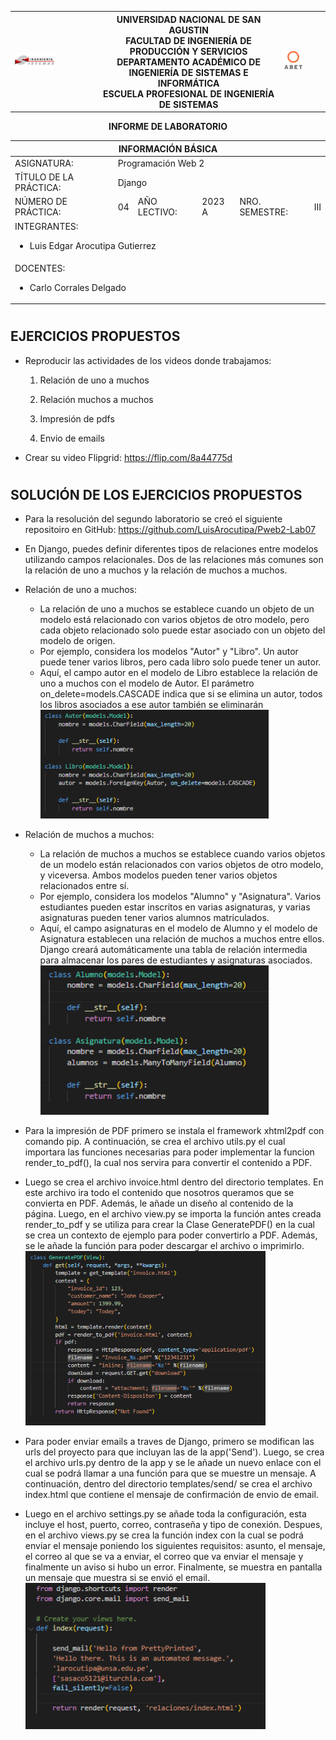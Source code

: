 <div align="center">
<table>
    <theader>
        <tr>
            <td><img src="https://github.com/rescobedoq/pw2/blob/main/epis.png?raw=true" alt="EPIS" style="width:50%; height:auto"/></td>
            <th>
                <span style="font-weight:bold;">UNIVERSIDAD NACIONAL DE SAN AGUSTIN</span><br />
                <span style="font-weight:bold;">FACULTAD DE INGENIERÍA DE PRODUCCIÓN Y SERVICIOS</span><br />
                <span style="font-weight:bold;">DEPARTAMENTO ACADÉMICO DE INGENIERÍA DE SISTEMAS E INFORMÁTICA</span><br />
                <span style="font-weight:bold;">ESCUELA PROFESIONAL DE INGENIERÍA DE SISTEMAS</span>
            </th>
            <td><img src="https://github.com/rescobedoq/pw2/blob/main/abet.png?raw=true" alt="ABET" style="width:50%; height:auto"/></td>
        </tr>
    </theader>

</table>
</div>

<div align="center">
<span style="font-weight:bold;">INFORME DE LABORATORIO</span><br />
</div>


<table>
<theader>
<tr><th colspan="6">INFORMACIÓN BÁSICA</th></tr>
</theader>
<tbody>
<tr><td>ASIGNATURA:</td><td colspan="5">Programación Web 2</td></tr>
<tr><td>TÍTULO DE LA PRÁCTICA:</td><td colspan="5">Django</td></tr>
<tr>
<td>NÚMERO DE PRÁCTICA:</td><td>04</td><td>AÑO LECTIVO:</td><td>2023 A</td><td>NRO. SEMESTRE:</td><td>III</td>
</tr>

<tr><td colspan="6">INTEGRANTES:
    <ul>
        <li><P>Luis Edgar Arocutipa Gutierrez</P></li>
    </ul>
</td>
</<tr>
<tr><td colspan="6">DOCENTES:
<ul>
<li>Carlo Corrales Delgado</li>
</ul>
</td>
</<tr>
</tdbody>
</table>

#

## EJERCICIOS PROPUESTOS
-   Reproducir las actividades de los videos donde trabajamos:

    1. Relación de uno a muchos

    2. Relación muchos a muchos

    3. Impresión de pdfs 

    4. Envio de emails

- Crear su video Flipgrid:  https://flip.com/8a44775d
#

## SOLUCIÓN DE LOS EJERCICIOS PROPUESTOS
- Para la resolución del segundo laboratorio se creó el siguiente repositoiro en GitHub:
https://github.com/LuisArocutipa/Pweb2-Lab07
- En Django, puedes definir diferentes tipos de relaciones entre modelos utilizando campos relacionales. Dos de las relaciones más comunes son la relación de uno a muchos y la relación de muchos a muchos.

- Relación de uno a muchos:
    - La relación de uno a muchos se establece cuando un objeto de un modelo está relacionado con varios objetos de otro modelo, pero cada objeto relacionado solo puede estar asociado con un objeto del modelo de origen.
    - Por ejemplo, considera los modelos "Autor" y "Libro". Un autor puede tener varios libros, pero cada libro solo puede tener un autor.
    - Aquí, el campo autor en el modelo de Libro establece la relación de uno a muchos con el modelo de Autor. El parámetro on_delete=models.CASCADE indica que si se elimina un autor, todos los libros asociados a ese autor también se eliminarán
    <br><img src="https://github.com/LuisArocutipa/Pweb2-Lab07/blob/main/imagenes/unomuchos.PNG?raw=true" style="width:80%; height:auto"/><br>

- Relación de muchos a muchos:
    - La relación de muchos a muchos se establece cuando varios objetos de un modelo están relacionados con varios objetos de otro modelo, y viceversa. Ambos modelos pueden tener varios objetos relacionados entre sí.
    - Por ejemplo, considera los modelos "Alumno" y "Asignatura". Varios estudiantes pueden estar inscritos en varias asignaturas, y varias asignaturas pueden tener varios alumnos matriculados.
    - Aquí, el campo asignaturas en el modelo de Alumno y el modelo de Asignatura establecen una relación de muchos a muchos entre ellos. Django creará automáticamente una tabla de relación intermedia para almacenar los pares de estudiantes y asignaturas asociados.
    <br><img src="https://github.com/LuisArocutipa/Pweb2-Lab07/blob/main/imagenes/muchosmuchos.PNG?raw=true" style="width:80%; height:auto"/><br>
- Para la impresión de PDF primero se instala el framework xhtml2pdf con comando pip. A continuación, se crea el archivo utils.py el cual importara las funciones necesarias para poder implementar la funcion render_to_pdf(), la cual nos servira para convertir el contenido a PDF.
- Luego se crea el archivo invoice.html dentro del directorio templates. En este archivo ira todo el contenido que nosotros queramos que se convierta en PDF. Además, le añade un diseño al contenido de la página. Luego, en el archivo view.py se importa la función antes creada render_to_pdf y se utiliza para crear la Clase GeneratePDF() en la cual se crea un contexto de ejemplo para poder convertirlo a PDF. Además, se le añade la función para poder descargar el archivo o imprimirlo.
<br><img src="https://github.com/LuisArocutipa/Pweb2-Lab07/blob/main/imagenes/pdf.PNG?raw=true" style="width:80%; height:auto"/><br>
- Para poder enviar emails a traves de Django, primero se modifican las urls del proyecto para que incluyan las de la app('Send'). Luego, se crea el archivo urls.py dentro de la app y se le añade un nuevo enlace con el cual se podrá llamar a una función para que se muestre un mensaje. A continuación, dentro del directorio templates/send/ se crea el archivo index.html que contiene el mensaje de confirmación de envio de email.
- Luego en el archivo settings.py se añade toda la configuración, esta incluye el host, puerto, correo, contraseña y tipo de conexión. Despues, en el archivo views.py se crea la función index con la cual se podrá enviar el mensaje poniendo los siguientes requisitos: asunto, el mensaje, el correo al que se va a enviar, el correo que va enviar el mensaje y finalmente un aviso si hubo un error. Finalmente, se muestra en pantalla un mensaje que muestra si se envió el email.
<br><img src="https://github.com/LuisArocutipa/Pweb2-Lab07/blob/main/imagenes/email.PNG?raw=true" style="width:80%; height:auto"/><br>